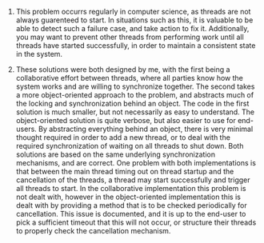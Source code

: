 1. This problem occurrs regularly in computer science, as threads are not always guarenteed to start. In situations such as this, it is valuable to be able to detect such a failure case, and take action to fix it. Additionally, you may want to prevent other threads from performing work until all threads have started successfully, in order to maintain a consistent state in the system.

2. These solutions were both designed by me, with the first being a collaborative effort between threads, where all parties know how the system works and are willing to synchronize together. The second takes a more object-oriented approach to the problem, and abstracts much of the locking and synchronization behind an object.
The code in the first solution is much smaller, but not necessarily as easy to understand. The object-oriented solution is quite verbose, but also easier to use for end-users. By abstracting everything behind an object, there is very minimal thought required in order to add a new thread, or to deal with the required synchronization of waiting on all threads to shut down.
Both solutions are based on the same underlying synchronization mechanisms, and are correct. One problem with both implementations is that between the main thread timing out on thread startup and the cancellation of the threads, a thread may start successfully and trigger all threads to start. In the collaborative implementation this problem is not dealt with, however in the object-oriented implementation this is dealt with by providing a method that is to be checked periodically for cancellation. This issue is documented, and it is up to the end-user to pick a sufficient timeout that this will not occur, or structure their threads to properly check the cancellation mechanism.
